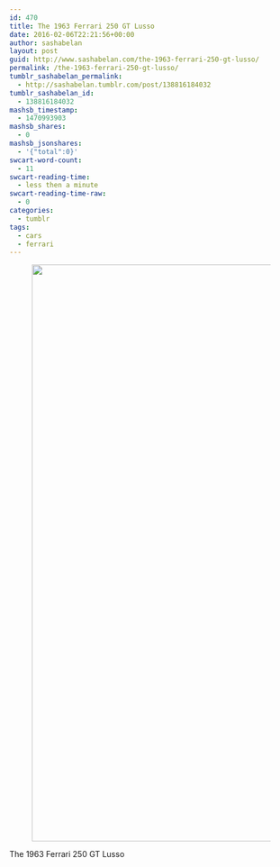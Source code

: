 ```yaml
---
id: 470
title: The 1963 Ferrari 250 GT Lusso
date: 2016-02-06T22:21:56+00:00
author: sashabelan
layout: post
guid: http://www.sashabelan.com/the-1963-ferrari-250-gt-lusso/
permalink: /the-1963-ferrari-250-gt-lusso/
tumblr_sashabelan_permalink:
  - http://sashabelan.tumblr.com/post/138816184032
tumblr_sashabelan_id:
  - 138816184032
mashsb_timestamp:
  - 1470993903
mashsb_shares:
  - 0
mashsb_jsonshares:
  - '{"total":0}'
swcart-word-count:
  - 11
swcart-reading-time:
  - less then a minute
swcart-reading-time-raw:
  - 0
categories:
  - tumblr
tags:
  - cars
  - ferrari
---
```

<div id='gallery-726' class='gallery galleryid-470 gallery-columns-1 gallery-size-large'>
  <figure class='gallery-item'> 
  
  <div class='gallery-icon portrait'>
    <img width="683" height="1024" src="http://www.sashabelan.ru/wp-content/uploads/2016/02/tumblr_o25csl23Jk1qarj97o1_1280-683x1024.jpg" class="attachment-large size-large" alt="" srcset="http://www.sashabelan.ru/wp-content/uploads/2016/02/tumblr_o25csl23Jk1qarj97o1_1280-683x1024.jpg 683w, http://www.sashabelan.ru/wp-content/uploads/2016/02/tumblr_o25csl23Jk1qarj97o1_1280-200x300.jpg 200w, http://www.sashabelan.ru/wp-content/uploads/2016/02/tumblr_o25csl23Jk1qarj97o1_1280-768x1152.jpg 768w, http://www.sashabelan.ru/wp-content/uploads/2016/02/tumblr_o25csl23Jk1qarj97o1_1280-830x1245.jpg 830w, http://www.sashabelan.ru/wp-content/uploads/2016/02/tumblr_o25csl23Jk1qarj97o1_1280-230x345.jpg 230w, http://www.sashabelan.ru/wp-content/uploads/2016/02/tumblr_o25csl23Jk1qarj97o1_1280-350x525.jpg 350w, http://www.sashabelan.ru/wp-content/uploads/2016/02/tumblr_o25csl23Jk1qarj97o1_1280.jpg 1080w" sizes="(max-width: 683px) 100vw, 683px" />
  </div></figure>
</div>

The 1963 Ferrari 250 GT Lusso